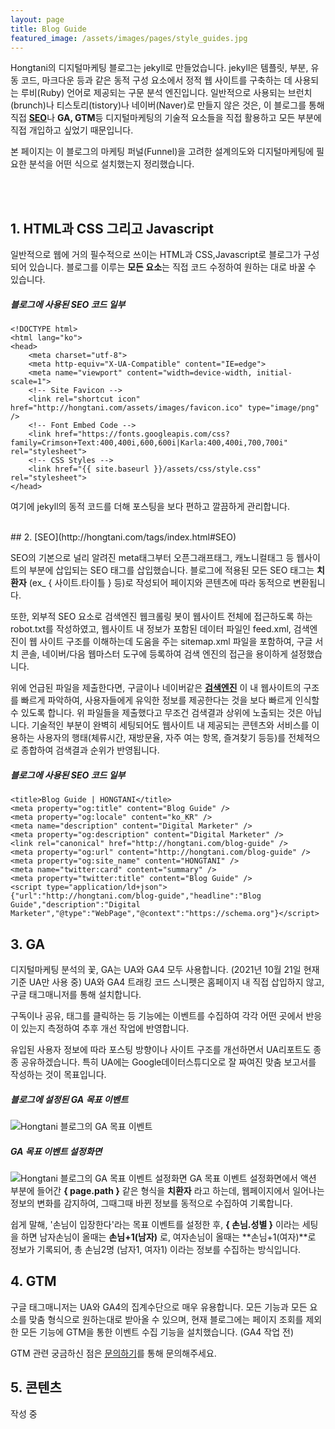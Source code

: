 ```yaml
---
layout: page
title: Blog Guide
featured_image: /assets/images/pages/style_guides.jpg
---
```


Hongtani의 디지털마케팅 블로그는 jekyll로 만들었습니다. jekyll은 템플릿, 부분, 유동 코드, 마크다운 등과 같은 동적 구성 요소에서 정적 웹 사이트를 구축하는 데 사용되는 루비(Ruby) 언어로 제공되는 구문 분석 엔진입니다. 일반적으로 사용되는 브런치(brunch)나 티스토리(tistory)나 네이버(Naver)로 만들지 않은 것은, 이 블로그를 통해 직접 [**SEO**](http://hongtani.com/tags/index.html#SEO)나 **GA, GTM**등 디지털마케팅의 기술적 요소들을 직접 활용하고 모든 부분에 직접 개입하고 싶었기 때문입니다.

본 페이지는 이 블로그의 마케팅 퍼널(Funnel)을 고려한 설계의도와 디지털마케팅에 필요한 분석을 어떤 식으로 설치했는지 정리했습니다.

<br>
<br>


## 1. HTML과 CSS 그리고 Javascript
일반적으로 웹에 거의 필수적으로 쓰이는 HTML과 CSS,Javascript로 블로그가 구성되어 있습니다.
블로그를 이루는 **모든 요소**는 직접 코드 수정하여 원하는 대로 바꿀 수 있습니다.

##### 블로그에 사용된 SEO 코드 일부
<pre><code class="language-markup">&lt;!DOCTYPE html&gt;
&lt;html lang="ko"&gt;
&lt;head&gt;
    &lt;meta charset="utf-8"&gt;
    &lt;meta http-equiv="X-UA-Compatible" content="IE=edge"&gt;
    &lt;meta name="viewport" content="width=device-width, initial-scale=1"&gt;
    &lt;!-- Site Favicon --&gt;
    &lt;link rel="shortcut icon" href="http://hongtani.com/assets/images/favicon.ico" type="image/png" /&gt;
    &lt;!-- Font Embed Code --&gt;
    &lt;link href="https://fonts.googleapis.com/css?family=Crimson+Text:400,400i,600,600i|Karla:400,400i,700,700i" rel="stylesheet"&gt;
    &lt;!-- CSS Styles --&gt;
    &lt;link href="{{ site.baseurl }}/assets/css/style.css" rel="stylesheet"&gt;
&lt;/head&gt;
</code></pre>
여기에 jekyll의 동적 코드를 더해 포스팅을 보다 편하고 깔끔하게 관리합니다.


<br>
## 2. [SEO](http://hongtani.com/tags/index.html#SEO)

SEO의 기본으로 널리 알려진 meta태그부터 오픈그래프태그, 캐노니컬태그 등 웹사이트의 <head> 부분에 삽입되는 SEO 태그를 삽입했습니다.
블로그에 적용된 모든 SEO 태그는 **치환자** (ex_ { 사이트.타이틀 } 등)로 작성되어 페이지와 콘텐츠에 따라 동적으로 변환됩니다.

또한, 외부적 SEO 요소로 검색엔진 웹크롤링 봇이 웹사이트 전체에 접근하도록 하는 robot.txt를 작성하였고, 웹사이트 내 정보가 포함된 데이터 파일인 feed.xml, 검색엔진이 웹 사이트 구조를 이해하는데 도움을 주는 sitemap.xml 파일을 포함하여, 구글 서치 콘솔, 네이버/다음 웹마스터 도구에 등록하여 검색 엔진의 접근을 용이하게 설정했습니다.

위에 언급된 파일을 제출한다면, 구글이나 네이버같은 **[검색엔진](http://hongtani.com/tags/index.html#검색엔진)** 이 내 웹사이트의 구조를 빠르게 파악하여, 사용자들에게 유익한 정보를 제공한다는 것을 보다 빠르게 인식할 수 있도록 합니다. 위 파일들을 제출했다고 무조건 검색결과 상위에 노출되는 것은 아닙니다. 기술적인 부분이 완벽히 세팅되어도 웹사이트 내 제공되는 콘텐츠와 서비스를 이용하는 사용자의 행태(체류시간, 재방문율, 자주 여는 항목, 즐겨찾기 등등)를 전체적으로 종합하여 검색결과 순위가 반영됩니다.

##### 블로그에 사용된 SEO 코드 일부
<pre><code class="language-markup">&lt;title&gt;Blog Guide | HONGTANI&lt;/title&gt;
&lt;meta property="og:title" content="Blog Guide" /&gt;
&lt;meta property="og:locale" content="ko_KR" /&gt;
&lt;meta name="description" content="Digital Marketer" /&gt;
&lt;meta property="og:description" content="Digital Marketer" /&gt;
&lt;link rel="canonical" href="http://hongtani.com/blog-guide" /&gt;
&lt;meta property="og:url" content="http://hongtani.com/blog-guide" /&gt;
&lt;meta property="og:site_name" content="HONGTANI" /&gt;
&lt;meta name="twitter:card" content="summary" /&gt;
&lt;meta property="twitter:title" content="Blog Guide" /&gt;
&lt;script type="application/ld+json"&gt;
{"url":"http://hongtani.com/blog-guide","headline":"Blog Guide","description":"Digital Marketer","@type":"WebPage","@context":"https://schema.org"}&lt;/script&gt;
</code></pre>


## 3. GA

  디지털마케팅 분석의 꽃, GA는 UA와 GA4 모두 사용합니다. (2021년 10월 21일 현재 기준 UA만 사용 중)
  UA와 GA4 트래킹 코드 스니펫은 홈페이지 내 직접 삽입하지 않고, 구글 태그매니저를 통해 설치합니다.

  구독이나 공유, 태그를 클릭하는 등 기능에는 이벤트를 수집하여 각각 어떤 곳에서 반응이 있는지 측정하여 추후 개선 작업에 반영합니다.

  유입된 사용자 정보에 따라 포스팅 방향이나 사이트 구조를 개선하면서 UA리포트도 종종 공유하겠습니다.
  특히 UA에는 Google데이터스튜디오로 잘 짜여진 맞춤 보고서를 작성하는 것이 목표입니다.

##### 블로그에 설정된 GA 목표 이벤트

![Hongtani 블로그의 GA 목표 이벤트](https://hongtani.com/assets/images/posts/2021/myga_1.jpg)

##### GA 목표 이벤트 설정화면
![Hongtani 블로그의 GA 목표 이벤트 설정화면](https://hongtani.com/assets/images/posts/2021/myga_2.jpg)
GA 목표 이벤트 설정화면에서 액션 부분에 들어간 **{ page.path }** 같은 형식을 **치환자** 라고 하는데, 웹페이지에서 일어나는 정보의 변화를 감지하여, 그때그때 바뀐 정보를 동적으로 수집하여 기록합니다.

쉽게 말해, '손님이 입장한다'라는 목표 이벤트를 설정한 후, **{ 손님.성별 }** 이라는 세팅을 하면 남자손님이 올때는 **손님+1(남자)** 로, 여자손님이 올때는 **손님+1(여자)**로 정보가 기록되어, 총 손님2명 (남자1, 여자1) 이라는 정보를 수집하는 방식입니다.


## 4. GTM

  구글 태그매니저는 UA와 GA4의 집계수단으로 매우 유용합니다.
  모든 기능과 모든 요소를 맞춤 형식으로 원하는대로 받아올 수 있으며, 현재 블로그에는 페이지 조회를 제외한 모든 기능에 GTM을 통한 이벤트 수집 기능을 설치했습니다. (GA4 작업 전)

  GTM 관련 궁금하신 점은 [문의하기](http://hongtani.com/contact)를 통해 문의해주세요.

## 5. 콘텐츠

  작성 중
